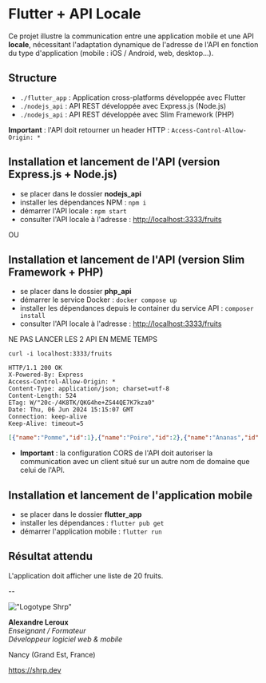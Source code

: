 # Flutter + API Locale

Ce projet illustre la communication entre une application mobile et une API **locale**, nécessitant l'adaptation dynamique de l'adresse de l'API en fonction du type d'application (mobile : iOS / Android, web, desktop...).

## Structure

- `./flutter_app` : Application cross-platforms développée avec Flutter
- `./nodejs_api` : API REST développée avec Express.js (Node.js)
- `./nodejs_api` : API REST développée avec Slim Framework (PHP)

**Important** : l'API doit retourner un header HTTP : `Access-Control-Allow-Origin: *`

## Installation et lancement de l'API (version Express.js + Node.js)

- se placer dans le dossier **nodejs_api**
- installer les dépendances NPM : `npm i`
- démarrer l'API locale : `npm start`
- consulter l'API locale à l'adresse : <http://localhost:3333/fruits>

OU

## Installation et lancement de l'API (version Slim Framework + PHP)

- se placer dans le dossier **php_api**
- démarrer le service Docker : `docker compose up`
- installer les dépendances depuis le container du service API : `composer install`
- consulter l'API locale à l'adresse : <http://localhost:3333/fruits>

NE PAS LANCER LES 2 API EN MEME TEMPS

`curl -i localhost:3333/fruits`

```HTTP
HTTP/1.1 200 OK
X-Powered-By: Express
Access-Control-Allow-Origin: *
Content-Type: application/json; charset=utf-8
Content-Length: 524
ETag: W/"20c-/4K8TK/QKG4he+ZS44QE7K7kza0"
Date: Thu, 06 Jun 2024 15:15:07 GMT
Connection: keep-alive
Keep-Alive: timeout=5
```

```JSON
[{"name":"Pomme","id":1},{"name":"Poire","id":2},{"name":"Ananas","id":3},{"name":"Cerise","id":4},{"name":"Fraise","id":5},{"name":"Orange","id":6},{"name":"Citron","id":7},{"name":"Banane","id":8},{"name":"Kiwi","id":9},{"name":"Melon","id":10},{"name":"Mandarine","id":11},{"name":"Pastèque","id":12},{"name":"Abricot","id":13},{"name":"Clémentine","id":14},{"name":"Framboise","id":15},{"name":"Mangue","id":16},{"name":"Pêche","id":17},{"name":"Litchi","id":18},{"name":"Prune","id":19},{"name":"Groseille","id":20}]
```

- **Important** : la configuration CORS de l'API doit autoriser la communication avec un client situé sur un autre nom de domaine que celui de l'API.

## Installation et lancement de l'application mobile

- se placer dans le dossier **flutter_app**
- installer les dépendances : `flutter pub get`
- démarrer l'application mobile : `flutter run`

## Résultat attendu

L'application doit afficher une liste de 20 fruits.

--

!["Logotype Shrp"](https://sherpa.one/images/sherpa-logotype.png)

**Alexandre Leroux**  
_Enseignant / Formateur_  
_Développeur logiciel web & mobile_

Nancy (Grand Est, France)

<https://shrp.dev>
